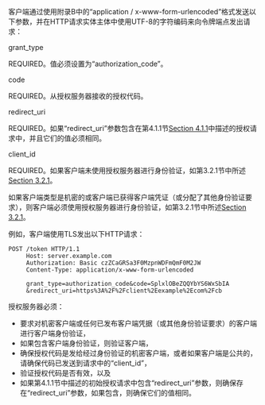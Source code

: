 客户端通过使用附录B中的“application / x-www-form-urlencoded”格式发送以下参数，并在HTTP请求实体主体中使用UTF-8的字符编码来向令牌端点发出请求：

grant\_type

REQUIRED。值必须设置为“authorization\_code”。

code

REQUIRED。从授权服务器接收的授权代码。

redirect\_uri

REQUIRED。如果“redirect\_uri”参数包含在第4.1.1节[Section 4.1.1](https://tools.ietf.org/html/rfc6749#section-4.1.1)中描述的授权请求中，并且它们的值必须相同。

client\_id

REQUIRED。如果客户端未使用授权服务器进行身份验证，如第3.2.1节中所述[Section 3.2.1](https://tools.ietf.org/html/rfc6749#section-3.2.1)。

如果客户端类型是机密的或客户端已获得客户端凭证（或分配了其他身份验证要求），则客户端必须使用授权服务器进行身份验证，如第3.2.1节中所述[Section 3.2.1](https://tools.ietf.org/html/rfc6749#section-3.2.1)。

例如，客户端使用TLS发出以下HTTP请求：

```
POST /token HTTP/1.1
     Host: server.example.com
     Authorization: Basic czZCaGRSa3F0MzpnWDFmQmF0M2JW
     Content-Type: application/x-www-form-urlencoded

     grant_type=authorization_code&code=SplxlOBeZQQYbYS6WxSbIA
     &redirect_uri=https%3A%2F%2Fclient%2Eexample%2Ecom%2Fcb
```

授权服务器必须：

* 要求对机密客户端或任何已发布客户端凭据（或其他身份验证要求）的客户端进行客户端身份验证，
* 如果包含客户端身份验证，则验证客户端，
* 确保授权代码是发给经过身份验证的机密客户端，或者如果客户端是公共的，请确保代码已发送到请求中的“client\_id”，
* 验证授权代码是否有效，以及
* 如果第4.1.1节中描述的初始授权请求中包含“redirect\_uri”参数，则确保存在“redirect\_uri”参数，如果包含，则确保它们的值相同。



